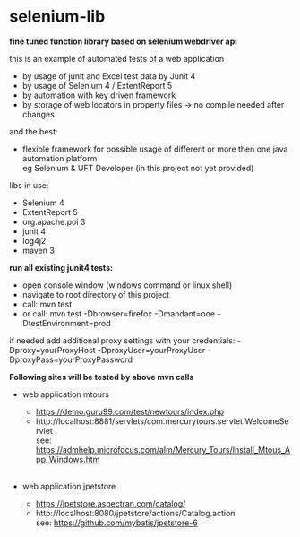 # selenium-lib

<b>fine tuned function library based on selenium webdriver api</b>

this is an example of automated tests of a web application
- by usage of junit and Excel test data by Junit 4
- by usage of Selenium 4 / ExtentReport 5
- by automation with key driven framework
- by storage of web locators in property files -> no compile needed after changes

and the best:
- flexible framework for possible usage of different or more then one java automation platform<br>
  eg Selenium & UFT Developer (in this project not yet provided)

libs in use:
- Selenium 4
- ExtentReport 5
- org.apache.poi 3
- junit 4
- log4j2
- maven 3

<b>run all existing junit4 tests:</b>

- open console window (windows command or linux shell)
- navigate to root directory of this project
- call: mvn test
- or call: mvn test -Dbrowser=firefox -Dmandant=ooe -DtestEnvironment=prod

if needed add additional proxy settings with your credentials: -Dproxy=yourProxyHost -DproxyUser=yourProxyUser -DproxyPass=yourProxyPassword

<b>Following sites will be tested by above mvn calls</b><br>

* web application mtours<br>
    * https://demo.guru99.com/test/newtours/index.php<br>
    * http://localhost:8881/servlets/com.mercurytours.servlet.WelcomeServlet<br>
    see: https://admhelp.microfocus.com/alm/Mercury_Tours/Install_Mtous_App_Windows.htm<br><br>
  
* web application jpetstore<br>
    * https://jpetstore.aspectran.com/catalog/<br>
    * http://localhost:8080/jpetstore/actions/Catalog.action<br>
    see: https://github.com/mybatis/jpetstore-6<br>






